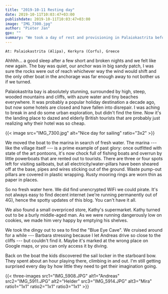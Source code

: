 ```yaml
---
title: "2019-10-11 Resting day"
date: 2019-10-11T10:03:47+03:00
publishdate: 2019-10-11T10:03:47+03:00
image: "IMG_7300.jpg"
author: "Pieter Jan"
gpx: ""
summary: "We took a day of rest and provisioning in Palaiokastrita before our crossing to Italy"
---
```


`At: Palaiokastrita (Alipa), Kerkyra (Corfu), Greece`

Ahhhh... a good sleep after a few short and broken nights and we felt like new again. The bay was quiet, our anchor was in big sandy patch, I was sure the rocks were out of reach whichever way the wind would shift and the only other boat in the anchorage was far enough away to not bother us if we turned.

Palaiokastrita bay is absolutely stunning, surrounded by high, steep, wooded mountains and cliffs, with azure water and tiny beaches everywhere. It was probably a popular holiday destination a decade ago, but now some hotels are closed and have fallen into disrepair. I was aching to break in and do some urban exploration, but didn't find the time. Now it's the landing place to dazed and elderly British tourists that are probably just realizing why their hotel was so cheap.

{{< image src="IMG_7300.jpg" alt="Nice day for sailing" ratio="3x2" >}}

We moved the boat to the marina in search of fresh water. The marina --- like the village itself --- is a prime example of past glory: once outfitted with state of the art pontoons, it's now chock full of fishing boats and overrun by little powerboats that are rented out to tourists. There are three or four spots left for visiting sailboats, but all electricity/water-pillars have been sheared off at the base, pipes and wires sticking out of the ground. Waste pump-out pillars are covered in plastic wrapping. Rusty mooring rings are worn thin as paper in places.

So no fresh water here. We did find unencrypted WiFi we could pirate. It's not always easy to find decent internet (we're running permanently out of 4G), hence the spotty updates of this blog. You can't have it all.

We also found a small overpriced store, Kathy's supermarket. Kathy turned out to be a burly middle-aged man. As we were running dangerously low on cookies, we made him very happy by emptying his shelves.

We took the dingy out to sea to find the "Blue Eye Cave". We cruised around for a while --- Barbara stressing because I let Andreas drive so close to the cliffs --- but couldn't find it. Maybe it's marked at the wrong place on Google maps, or you can only access it by diving.

Back on the boat the kids discovered the sail locker in the starboard bow. They spent about an hour playing there, climbing in and out. I'm still getting surprised every day by how little they need to get their imagination going.

{{< three-images src1="IMG_5908.JPG" alt1="Andreas" src2="IMG_5911.JPG" alt2="Helder" src3="IMG_5914.JPG" alt3="Mira"  ratio1="1x1" ratio2="1x1" ratio3="1x1" >}}

